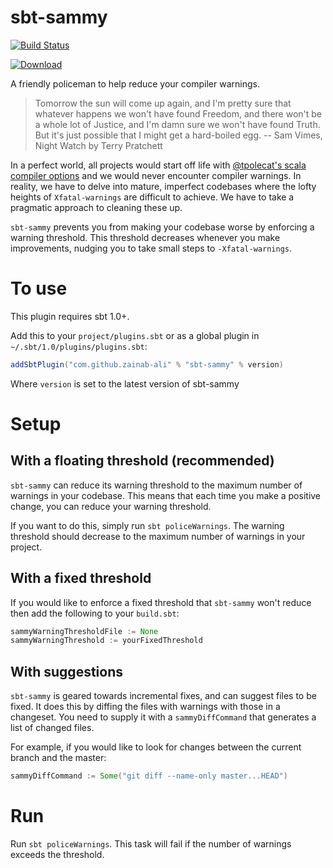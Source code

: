 # sbt-sammy

[![Build Status](https://travis-ci.org/zainab-ali/sbt-sammy.svg?branch=master)](https://travis-ci.org/zainab-ali/sbt-sammy)

[![Download](https://api.bintray.com/packages/zainab-ali/sbt-plugins/sbt-sammy/images/download.svg)](https://bintray.com/zainab-ali/sbt-plugins/sbt-sammy/_latestVersion)

A friendly policeman to help reduce your compiler warnings.

> Tomorrow the sun will come up again, and I'm pretty sure that whatever happens we won't have found Freedom, and there won't be a whole lot of Justice, and I'm damn sure we won't have found Truth. But it's just possible that I might get a hard-boiled egg.
> -- Sam Vimes, Night Watch by Terry Pratchett

In a perfect world, all projects would start off life with [@tpolecat's scala compiler options](https://tpolecat.github.io/2017/04/25/scalac-flags.html) and we would never encounter compiler warnings.  In reality, we have to delve into mature, imperfect codebases where the lofty heights of `Xfatal-warnings` are difficult to achieve.  We have to take a pragmatic approach to cleaning these up.

`sbt-sammy` prevents you from making your codebase worse by enforcing a warning threshold.  This threshold decreases whenever you make improvements, nudging you to take small steps to `-Xfatal-warnings`.

# To use

This plugin requires sbt 1.0+.

Add this to your `project/plugins.sbt` or as a global plugin in `~/.sbt/1.0/plugins/plugins.sbt`:

```scala
addSbtPlugin("com.github.zainab-ali" % "sbt-sammy" % version)
```

Where `version` is set to the latest version of sbt-sammy

# Setup

## With a floating threshold (recommended)

`sbt-sammy` can reduce its warning threshold to the maximum number of warnings in your codebase.  This means that each time you make a positive change, you can reduce your warning threshold.

If you want to do this, simply run `sbt policeWarnings`. The warning threshold should decrease to the maximum number of warnings in your project.

## With a fixed threshold

If you would like to enforce a fixed threshold that `sbt-sammy` won't reduce then add the following to your `build.sbt`:

```scala
sammyWarningThresholdFile := None
sammyWarningThreshold := yourFixedThreshold
```

## With suggestions

`sbt-sammy` is geared towards incremental fixes, and can suggest files to be fixed.  It does this by diffing the files with warnings with those in a changeset. You need to supply it with a `sammyDiffCommand` that generates a list of changed files.

For example, if you would like to look for changes between the current branch and the master:

```scala
sammyDiffCommand := Some("git diff --name-only master...HEAD")
```

# Run

Run `sbt policeWarnings`.  This task will fail if the number of warnings exceeds the threshold.
